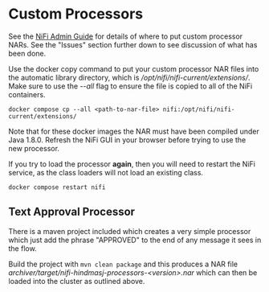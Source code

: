 # Custom Processors

See the [NiFi Admin Guide](https://nifi.apache.org/docs/nifi-docs/html/administration-guide.html#processor-locations) for details of where to put custom processor NARs. See the "Issues" section further down to see discussion of what has been done.

Use the docker copy command to put your custom processor NAR files into the automatic library directory, which is */opt/nifi/nifi-current/extensions/*. Make sure to use the *--all* flag to ensure the file is copied to all of the NiFi containers.

```
docker compose cp --all <path-to-nar-file> nifi:/opt/nifi/nifi-current/extensions/
```

Note that for these docker images the NAR must have been compiled under Java 1.8.0. Refresh the NiFi GUI in your browser before trying to use the new processor.

If you try to load the processor **again**, then you will need to restart the NiFi service, as the class loaders will not load an existing class.

```
docker compose restart nifi
```

## Text Approval Processor

There is a maven project included which creates a very simple processor which just add the phrase "APPROVED" to the end of any message it sees in the flow.

Build the project with ``mvn clean package`` and this produces a NAR file *archiver/target/nifi-hindmasj-processors-&lt;version&gt;.nar* which can then be loaded into the cluster as outlined above.
